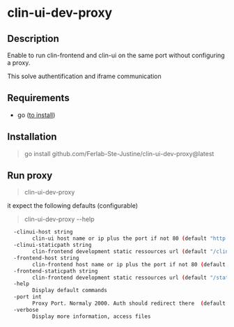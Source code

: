 # clin-ui-dev-proxy

## Description

Enable to run clin-frontend and clin-ui on the same port without configuring a proxy.

This solve authentification and iframe communication

## Requirements

- go ([to install](https://go.dev/doc/install))

## Installation

> go install github.com/Ferlab-Ste-Justine/clin-ui-dev-proxy@latest

## Run proxy

> clin-ui-dev-proxy

it expect the following defaults (configurable)

> clin-ui-dev-proxy --help

```bash
  -clinui-host string
        clin-ui host name or ip plus the port if not 80 (default "http://0.0.0.0:2005")
  -clinui-staticpath string
        clin-frontend development static ressources url (default "/clinui-static")
  -frontend-host string
        clin-frontend host name or ip plus the port if not 80 (default "http://0.0.0.0:2002")
  -frontend-staticpath string
        clin-frontend development static ressources url (default "/static")
  -help
        Display default commands
  -port int
        Proxy Port. Normaly 2000. Auth should redirect there  (default 2000)
  -verbose
        Display more information, access files
```
